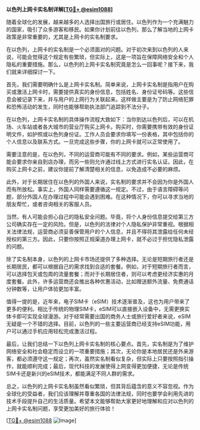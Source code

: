**以色列上网卡实名制详解[[TG💪+ @esim1088](https://t.me/s/esim1088)]**

随着全球化的发展，越来越多的人选择出国旅行或居住。以色列作为一个充满魅力的国家，吸引了众多游客和移民。如果你计划前往以色列，那么了解当地的上网卡政策是非常重要的，尤其是上网卡的实名制要求。

在以色列，上网卡的实名制是一个必须面对的问题。对于初次来到以色列的人来说，可能会觉得这个规定有些繁琐，但实际上，这是一项旨在保障网络安全和个人隐私的重要措施。那么，以色列的上网卡实名制究竟是怎么一回事呢？接下来，我们就来详细探讨一下。

首先，我们需要明确什么是上网卡实名制。简单来说，上网卡实名制是指用户在购买或激活上网卡时，需要提供真实的身份信息，包括姓名、身份证号码等。这些信息会被记录下来，并与用户的上网行为关联起来。这样做主要是为了防止网络犯罪和恐怖活动的发生，同时也能够帮助执法部门追踪到不法分子。

在以色列，上网卡实名制的具体操作流程大致如下：当你到达以色列后，可以在机场、火车站或者各大城市的营业厅购买上网卡。购买时，你需要携带有效的身份证明文件，如护照或以色列身份证。工作人员会要求你填写一份表格，其中包括你的个人信息以及联系方式。一旦完成这些步骤，你的上网卡就可以正常使用了。

需要注意的是，在以色列，不同的运营商可能有不同的要求。例如，某些运营商可能会要求你亲自到店办理，而另一些则允许通过线上方式进行实名认证。因此，在购买上网卡之前，建议你提前了解清楚相关的信息，以免造成不必要的麻烦。

此外，对于长期居住在以色列的外国人来说，实名制的要求并不会因为你是外国人而有所放松。事实上，外国人同样需要遵循这一规定。不过，由于语言障碍等问题，部分外国人在办理过程中可能会遇到困难。在这种情况下，你可以寻求当地的朋友帮忙，或者咨询相关的客服人员。

当然，有人可能会担心自己的隐私安全问题。毕竟，将个人身份信息提交给第三方公司确实存在一定的风险。但是，以色列的法律对个人隐私保护非常重视。根据相关法律法规，运营商必须妥善保管用户的个人信息，并且不得将其泄露给任何未经授权的第三方。因此，只要你按照正规渠道办理上网卡，就不必过于担忧隐私泄露的问题。

除了实名制本身，以色列的上网卡市场还提供了多种选择。无论是短期旅行者还是长期居民，都可以根据自己的需求找到合适的套餐。例如，对于短期旅行者而言，可以选择包天或包周的流量套餐；而对于长期居住者，则可以考虑更经济实惠的月度套餐。此外，许多运营商还会推出各种优惠活动，比如赠送额外流量、免费通话分钟数等，让用户体验更加丰富。

值得一提的是，近年来，电子SIM卡（eSIM）技术逐渐普及，这也为用户带来了更多的便利。相比于传统的物理SIM卡，eSIM可以直接嵌入设备中，无需更换实体卡即可实现全球漫游。对于经常需要出国的商务人士或旅行爱好者来说，eSIM无疑是一个不错的选择。目前，以色列的一些主要运营商已经支持eSIM功能，用户可以通过手机应用轻松完成激活过程。

最后，让我们总结一下以色列上网卡实名制的核心要点。首先，实名制是为了维护网络安全和社会稳定而设立的一项重要措施；其次，无论你是本地居民还是外来游客，都必须遵守这一规定；再次，虽然实名制看似复杂，但实际上只要按照指引操作，就能顺利完成；最后，现代科技的发展使得上网变得更加便捷，无论是传统SIM卡还是新兴的eSIM技术，都能满足不同人群的需求。

总之，以色列的上网卡实名制虽然看似繁琐，但其背后蕴含的意义不容忽视。作为全球化的受益者，我们应该理解并尊重各国的法律法规，同时也要学会利用先进的技术手段提升自己的生活质量。希望本文能够帮助大家更好地理解和应对以色列的上网卡实名制问题，享受更加美好的旅行体验！

[[TG💪+ @esim1088](https://t.me/s/esim1088) ![Image](https://i.postimg.cc/4NQfJmqS/Snipaste-2025-05-13-00-14-12.png)]